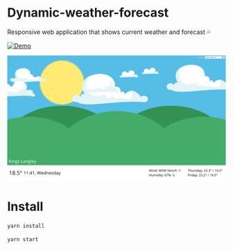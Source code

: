# Dynamic-weather-forecast

Responsive web application that shows current weather and forecast 💦

[![Demo](https://i.imgur.com/xHgFi3A.png)](https://mantasmikal.github.io/dynamic-weather-forecast/)

![Flamingo](/src/assets/demo.png)

# Install

```yarn install```

```yarn start```